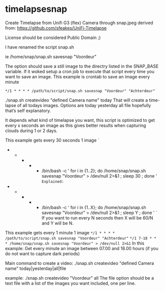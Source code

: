 # timelapsesnap
Create Timelapse from Unifi G3 (flex) Camera through snap.jpeg
derived from: https://github.com/sfeakes/UniFi-Timelapse

License should be considered Public Domain ;)

I have renamed the script snap.sh

ie
/home/snap/snap.sh savesnap "Voordeur"

The option should save a still image to the directry listed in the SNAP_BASE variable. 
If it woked setup a cron job to execute that script every time you want to save an image.
This example is crontab to save an image every minute

`
*/1 * * * * /path/to/script/snap.sh savesnap "Voordeur" "Achterdeur"
`

./snap.sh createvideo "defined Camera name" today
That will create a time-lapse of all todays images. Options are today yesterday all file hopefully that’s self explanatory.

It depends what kind of timelapse you want, this script is optimized to get every x seconds an image as this gives better results when
capturing clouds during 1 or 2 days. 

This example gets every 30 seconds 1 image
`
* * * * * /bin/bash -c ' for i in {1..2}; do /home/snap/snap.sh savesnap "Voordeur" > /dev/null 2>&1 ; sleep 30 ; done '
`
Explained:
`
* * * * * /bin/bash -c ' for i in {1..X}; do /home/snap/snap.sh savesnap "Voordeur" > /dev/null 2>&1 ; sleep Y ; done '
`
If you want to run every N seconds then X will be 60/N and Y will be N.

This example gets every 1 minute 1 image
`
*/1 * * * * /path/to/script/snap.sh savesnap "Voordeur" "Achterdeur"
`
`
*/1 7-18 * * * /home/snap/snap.sh savesnap "Voordeur" > /dev/null 2>&1
`
In this example: Get every minute an image between 07.00 and 18.00 hours (if you do not want to capture dark periods)

Main command to create a video:
./snap.sh createvideo "defined Camera name" today|yesterday|all|file

example:
./snap.sh createvideo "Voordeur" all
The file option should be a text file with a list of the images you want included, one per line.
